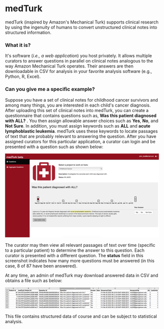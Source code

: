 medTurk
=======

medTurk (inspired by Amazon's Mechanical Turk) supports clinical research by using the ingenuity of humans to convert unstructured clinical notes into structured information.

### What it is?
It's software (*i.e., a web application*) you host privately. It allows multiple curators to answer questions in parallel on clinical notes analogous to the way Amazon Mechanical Turk operates. Their answers are then downloadable in CSV for analysis in your favorite analysis software (e.g., Python, R, Excel).

### Can you give me a specific example?
Suppose you have a set of clinical notes for childhood cancer survivors and among many things, you are interested in each child's cancer diagnosis. After uploading this set of clinical notes into medTurk, you can create a questionnaire that contains questions such as, **Was this patient diagnosed with ALL?** . You then assign allowable answer choices such as **Yes**, **No**, and **Not Sure**. In addition, you must assign keywords such as **ALL** and **acute lymphoblastic leukemia**. medTurk uses these keywords to locate passages of text that are probably relevant to answering the question. After you have assigned curators for this particular application, a curator can login and be presented with a question such as shown below:

![alt tag](images/question.png)

The curator may then view all relevant passages of text over time (specific to a particular patient) to determine the answer to this question. Each curator is presented with a different question. The **status** field in this screenshot indicates how many more questions must be answered (in this case, 8 of 87 have been answered).

At any time, an admin of medTurk may download answered data in CSV and obtains a file such as below:

![alt tag](images/csv.png)

This file contains structured data of course and can be subject to statistical analysis. 
